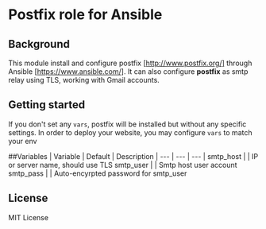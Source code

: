 # Postfix role for Ansible
## Background
This module install and configure postfix [http://www.postfix.org/] through Ansible [https://www.ansible.com/]. 
It can also configure **postfix** as smtp relay using TLS, working with Gmail accounts. 

## Getting started
If you don't set any `vars`, postfix will be installed but without any specific settings. In order to deploy your website, you may configure `vars` to match your env 

##Variables
| Variable | Default | Description
| --- | --- | --- |
smtp_host | <none> | IP or server name, should use TLS
smtp_user | <none> | Smtp host user account 
smtp_pass | <none> | Auto-encyrpted password for smtp_user

## License
MIT License